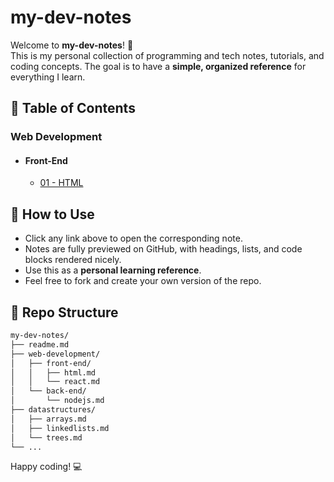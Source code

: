 # my-dev-notes

Welcome to **my-dev-notes**! 🎉  
This is my personal collection of programming and tech notes, tutorials, and coding concepts. The goal is to have a **simple, organized reference** for everything I learn.

## 📂 Table of Contents

### Web Development
- #### Front-End
  - [01 - HTML](/web-development/front-end/html.md)

## 📝 How to Use
- Click any link above to open the corresponding note.  
- Notes are fully previewed on GitHub, with headings, lists, and code blocks rendered nicely.  
- Use this as a **personal learning reference**.  
- Feel free to fork and create your own version of the repo.  

## 📂 Repo Structure
```bash
my-dev-notes/
├── readme.md
├── web-development/
│   ├── front-end/
│   │   ├── html.md
│   │   └── react.md
│   └── back-end/
│       └── nodejs.md
├── datastructures/
│   ├── arrays.md
│   ├── linkedlists.md
│   └── trees.md
└── ...
```

Happy coding! 💻